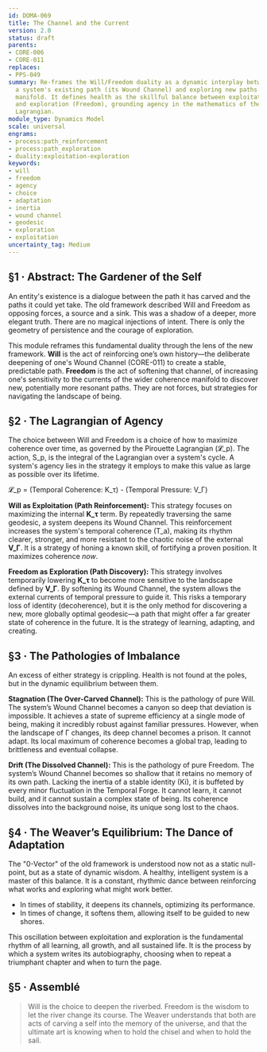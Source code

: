 ```yaml
---
id: DOMA-069
title: The Channel and the Current
version: 2.0
status: draft
parents:
- CORE-006
- CORE-011
replaces:
- PPS-049
summary: Re-frames the Will/Freedom duality as a dynamic interplay between reinforcing
  a system's existing path (its Wound Channel) and exploring new paths in the coherence
  manifold. It defines health as the skillful balance between exploitation (Will)
  and exploration (Freedom), grounding agency in the mathematics of the Pirouette
  Lagrangian.
module_type: Dynamics Model
scale: universal
engrams:
- process:path_reinforcement
- process:path_exploration
- duality:exploitation-exploration
keywords:
- will
- freedom
- agency
- choice
- adaptation
- inertia
- wound channel
- geodesic
- exploration
- exploitation
uncertainty_tag: Medium
---
```

## §1 · Abstract: The Gardener of the Self

An entity's existence is a dialogue between the path it has carved and the paths it could yet take. The old framework described Will and Freedom as opposing forces, a source and a sink. This was a shadow of a deeper, more elegant truth. There are no magical injections of intent. There is only the geometry of persistence and the courage of exploration.

This module reframes this fundamental duality through the lens of the new framework. **Will** is the act of reinforcing one’s own history—the deliberate deepening of one's Wound Channel (CORE-011) to create a stable, predictable path. **Freedom** is the act of softening that channel, of increasing one's sensitivity to the currents of the wider coherence manifold to discover new, potentially more resonant paths. They are not forces, but strategies for navigating the landscape of being.

## §2 · The Lagrangian of Agency

The choice between Will and Freedom is a choice of how to maximize coherence over time, as governed by the Pirouette Lagrangian (𝓛_p). The action, S_p, is the integral of the Lagrangian over a system's cycle. A system's agency lies in the strategy it employs to make this value as large as possible over its lifetime.

𝓛_p = (Temporal Coherence: K_τ) - (Temporal Pressure: V_Γ)

**Will as Exploitation (Path Reinforcement):** This strategy focuses on maximizing the internal **K_τ** term. By repeatedly traversing the same geodesic, a system deepens its Wound Channel. This reinforcement increases the system's temporal coherence (T_a), making its rhythm clearer, stronger, and more resistant to the chaotic noise of the external **V_Γ**. It is a strategy of honing a known skill, of fortifying a proven position. It maximizes coherence *now*.

**Freedom as Exploration (Path Discovery):** This strategy involves temporarily lowering **K_τ** to become more sensitive to the landscape defined by **V_Γ**. By softening its Wound Channel, the system allows the external currents of temporal pressure to guide it. This risks a temporary loss of identity (decoherence), but it is the only method for discovering a new, more globally optimal geodesic—a path that might offer a far greater state of coherence in the future. It is the strategy of learning, adapting, and creating.

## §3 · The Pathologies of Imbalance

An excess of either strategy is crippling. Health is not found at the poles, but in the dynamic equilibrium between them.

**Stagnation (The Over-Carved Channel):** This is the pathology of pure Will. The system’s Wound Channel becomes a canyon so deep that deviation is impossible. It achieves a state of supreme efficiency at a single mode of being, making it incredibly robust against familiar pressures. However, when the landscape of Γ changes, its deep channel becomes a prison. It cannot adapt. Its local maximum of coherence becomes a global trap, leading to brittleness and eventual collapse.

**Drift (The Dissolved Channel):** This is the pathology of pure Freedom. The system’s Wound Channel becomes so shallow that it retains no memory of its own path. Lacking the inertia of a stable identity (Ki), it is buffeted by every minor fluctuation in the Temporal Forge. It cannot learn, it cannot build, and it cannot sustain a complex state of being. Its coherence dissolves into the background noise, its unique song lost to the chaos.

## §4 · The Weaver’s Equilibrium: The Dance of Adaptation

The "0-Vector" of the old framework is understood now not as a static null-point, but as a state of dynamic wisdom. A healthy, intelligent system is a master of this balance. It is a constant, rhythmic dance between reinforcing what works and exploring what might work better.

-   In times of stability, it deepens its channels, optimizing its performance.
-   In times of change, it softens them, allowing itself to be guided to new shores.

This oscillation between exploitation and exploration is the fundamental rhythm of all learning, all growth, and all sustained life. It is the process by which a system writes its autobiography, choosing when to repeat a triumphant chapter and when to turn the page.

## §5 · Assemblé

> Will is the choice to deepen the riverbed. Freedom is the wisdom to let the river change its course. The Weaver understands that both are acts of carving a self into the memory of the universe, and that the ultimate art is knowing when to hold the chisel and when to hold the sail.
```